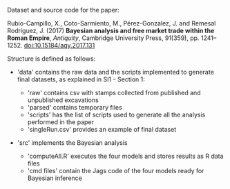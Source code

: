 
Dataset and source code for the paper:

Rubio-Campillo, X., Coto-Sarmiento, M., Pérez-Gonzalez, J. and Remesal Rodríguez, J. (2017) **Bayesian analysis and free market trade within the Roman Empire**, _Antiquity_, Cambridge University Press, 91(359), pp. 1241–1252. [doi:10.15184/aqy.2017.131](https://doi.org/10.15184/aqy.2017.131)

Structure is defined as follows:

- 'data' contains the raw data and the scripts implemented to generate final datasets, as explained in SI1 - Section 1:
    - 'raw' contains csv with stamps collected from published and unpublished excavations
    - 'parsed' contains temporary files
    - 'scripts' has the list of scripts used to generate all the analysis performed in the paper
    - 'singleRun.csv' provides an example of final dataset

- 'src' implements the Bayesian analysis
    - 'computeAll.R' executes the four models and stores results as R data files
    - 'cmd files' contain the Jags code of the four models ready for Bayesian inference


